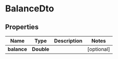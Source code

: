 

# BalanceDto


## Properties

| Name | Type | Description | Notes |
|------------ | ------------- | ------------- | -------------|
|**balance** | **Double** |  |  [optional] |



